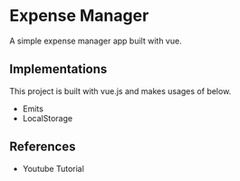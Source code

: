 # Expense Manager

A simple expense manager app built with vue.

## Implementations
This project is built with vue.js and makes usages of below.
- Emits
- LocalStorage


## References

- Youtube Tutorial